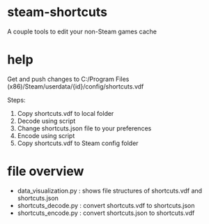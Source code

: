 # steam-shortcuts
A couple tools to edit your non-Steam games cache

# help
Get and push changes to C:/Program Files (x86)/Steam/userdata/{id}/config/shortcuts.vdf

Steps:
1. Copy shortcuts.vdf to local folder
2. Decode using script
3. Change shortcuts.json file to your preferences
4. Encode using script
5. Copy shortcuts.vdf to Steam config folder

# file overview
- data_visualization.py : shows file structures of shortcuts.vdf and shortcuts.json
- shortcuts_decode.py : convert shortcuts.vdf to shortcuts.json
- shortcuts_encode.py : convert shortcuts.json to shortcuts.vdf